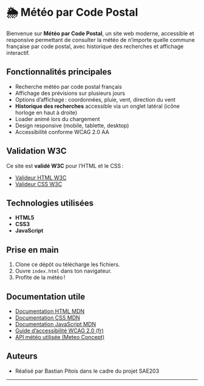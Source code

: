 # 🌦️ Météo par Code Postal

Bienvenue sur **Météo par Code Postal**, un site web moderne, accessible et responsive permettant de consulter la météo de n’importe quelle commune française par code postal, avec historique des recherches et affichage interactif.

## Fonctionnalités principales

- Recherche météo par code postal français
- Affichage des prévisions sur plusieurs jours
- Options d’affichage : coordonnées, pluie, vent, direction du vent
- **Historique des recherches** accessible via un onglet latéral (icône horloge en haut à droite)
- Loader animé lors du chargement
- Design responsive (mobile, tablette, desktop)
- Accessibilité conforme WCAG 2.0 AA

## Validation W3C

Ce site est **validé W3C** pour l’HTML et le CSS :

- [Valideur HTML W3C](https://validator.w3.org/)
- [Valideur CSS W3C](https://jigsaw.w3.org/css-validator/)

## Technologies utilisées

- **HTML5**
- **CSS3**
- **JavaScript**

## Prise en main

1. Clone ce dépôt ou télécharge les fichiers.
2. Ouvre `index.html` dans ton navigateur.
3. Profite de la météo !

## Documentation utile

- [Documentation HTML MDN](https://developer.mozilla.org/fr/docs/Web/HTML)
- [Documentation CSS MDN](https://developer.mozilla.org/fr/docs/Web/CSS)
- [Documentation JavaScript MDN](https://developer.mozilla.org/fr/docs/Web/JavaScript)
- [Guide d’accessibilité WCAG 2.0 (fr)](https://www.w3.org/Translations/WCAG20-fr/)
- [API météo utilisée (Meteo Concept)](https://api.meteo-concept.com/documentation)

## Auteurs

- Réalisé par Bastian Pitois dans le cadre du projet SAE203

---

